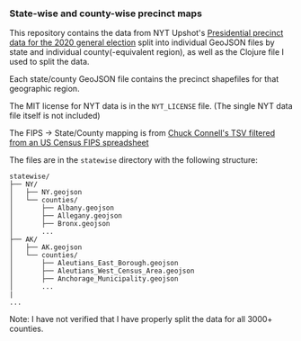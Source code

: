 ### State-wise and county-wise precinct maps

This repository contains the data from NYT Upshot's [Presidential precinct data for the 2020 general election](https://github.com/TheUpshot/presidential-precinct-map-2020) split into individual GeoJSON files by state and individual county(-equivalent region), as well as the Clojure file I used to split the data.

Each state/county GeoJSON file contains the precinct shapefiles for that geographic region.

The MIT license for NYT data is in the `NYT_LICENSE` file. (The single NYT data file itself is not included)

The FIPS -> State/County mapping is from [Chuck Connell's TSV filtered from an US Census FIPS spreadsheet](https://github.com/ChuckConnell/articles/blob/master/fips2county.tsv)

The files are in the `statewise` directory with the following structure:  

```
statewise/  
├── NY/  
│   ├── NY.geojson  
│   └── counties/  
│       ├── Albany.geojson  
│       ├── Allegany.geojson  
│       ├── Bronx.geojson  
│       ...  
├── AK/  
│   ├── AK.geojson  
│   └── counties/  
│       ├── Aleutians_East_Borough.geojson  
│       ├── Aleutians_West_Census_Area.geojson  
│       ├── Anchorage_Municipality.geojson  
│       ...  
|         
...
```


Note: I have not verified that I have properly split the data for all 3000+ counties.
